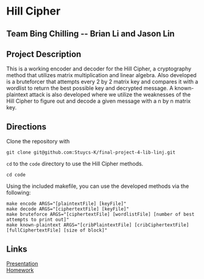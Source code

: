 # Hill Cipher
## Team Bing Chilling -- Brian Li and Jason Lin

## Project Description
This is a working encoder and decoder for the Hill Cipher, a cryptography method that utilizes matrix multiplication and linear algebra. Also developed is a bruteforcer that attempts every 2 by 2 matrix key and compares it with a wordlist to return the best possible key and decrypted message. A known-plaintext attack is also developed where we utilize the weaknesses of the Hill Cipher to figure out and decode a given message with a n by n matrix key.

## Directions
Clone the repository with
```
git clone git@github.com:Stuycs-K/final-project-4-lib-linj.git
```

`cd` to the `code` directory to use the Hill Cipher methods.
```
cd code
```

Using the included makefile, you can use the developed methods via the following:
```
make encode ARGS="[plaintextFile] [keyFile]"
make decode ARGS="[ciphertextFile] [keyFile]"
make bruteforce ARGS="[ciphertextFile] [wordlistFile] [number of best attempts to print out]"
make known-plaintext ARGS="[cribPlaintextFile] [cribCiphertextFile] [fullCiphertextFile] [size of block]"
```

## Links
[Presentation](https://github.com/Stuycs-K/final-project-4-lib-linj/blob/main/PRESENTATION.md)  
[Homework]()
